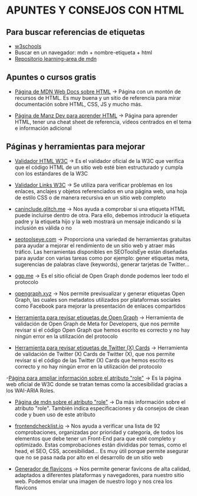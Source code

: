 # APUNTES Y CONSEJOS CON HTML
## Para buscar referencias de etiquetas
- [w3schools](https://www.w3schools.com/html/default.asp)
- Buscar en un navegador: mdn + nombre-etiqueta + html 
- [Repositorio learning-area de mdn](https://github.com/mdn/learning-area)

## Apuntes o cursos gratis
- [Página de MDN Web Docs sobre HTML](https://developer.mozilla.org/es/docs/Web/HTML) -> Página con un montón de recursos de HTML. Es muy buena y un sitio de referencia para mirar documentación sobre HTML, CSS, JS y mucho más.

- [Página de Manz Dev para aprender HTML](https://lenguajehtml.com/) -> Página para aprender HTML, tener una cheat sheet de referencia, vídeos centrados en el tema e información adicional

## Páginas y herramientas para mejorar
- [Validador HTML W3C](https://validator.w3.org/) -> Es el validador oficial de la W3C que verifica que el código HTML de un sitio web esté bien estructurado y cumpla con los estándares de la W3C

- [Validador Links W3C](https://validator.w3.org/checklink) -> Se utiliza para verificar problemas en los enlaces, anclajes y objetos referenciados en una página web, una hoja de estilo CSS o de manera recursiva en un sitio web completo 

- [caninclude.glitch.me](https://caninclude.glitch.me/) -> Nos ayuda a comprobar si una etiqueta HTML puede incluirse dentro de otra. Para ello, debemos introducir la etiqueta padre y la etiqueta hijo y la web mostrará un mensaje indicando si la inclusión es válida o no

- [seotoolseye.com](https://seotoolseye.com/) -> Proporciona una variedad de herramientas gratuitas para ayudar a mejorar el rendimiento de un sitio web y atraer más tráfico. Las herramientas disponibles en SEOToolsEye están diseñadas para ayudar con varias tareas como por ejemplo: gener etiquetas meta, sugerencias de palabras clave (keywords), generar tarjetas de Twitter...

- [ogp.me](https://ogp.me/) -> Es el sitio oficial de Open Graph donde podemos leer todo el protocolo

- [opengraph.xyz](https://www.opengraph.xyz/) -> Nos permite previsualizar y generar etiquetas Open Graph, las cuales son metadatos utilizados por plataformas sociales como Facebook para mejorar la presentación de enlaces compartidos

- [Herramienta para revisar etiquetas de Open Graph](https://developers.facebook.com/tools/debug/) -> Herramienta de validación de Open Graph de Meta for Developers, que nos permite revisar si el código Open Graph que hemos escrito es correcto y no hay ningún error en la utilización del protocolo

- [Herramienta para revisar etiquetas de Twitter (X) Cards](https://cards-dev.twitter.com/validator) -> Herramienta de validación de Twitter (X) Cards de Twitter (X), que nos permite revisar si el código de las Twitter (X) Cards que hemos escrito es correcto y no hay ningún error en la utilización del protocolo

-[Página para ampliar información sobre el atributo "role"](https://w3c.github.io/aria/#introroles) -> Es la página web oficial de W3C donde se tratan temas como la accesibilidad gracias a los WAI-ARIA Roles.

- [Página de mdn sobre el atributo "role"](https://developer.mozilla.org/en-US/docs/Web/Accessibility/ARIA/Roles) -> Da más información sobre el atributo "role". También indica especificaciones y da consejos de clean code y buen uso de este atributo

- [frontendchecklist.io](https://frontendchecklist.io/) -> Nos ayuda a verificar una lista de 92 comprobaciones, organizadas por prioridad y categoría, de todos los elementos que debe tener un Front-End para que esté completo y optimizado. Estas comprobaciones están divididas por temas, como el head, el SEO, CSS, accesibilidad... Es muy útil porque permite asegurar que no se pasa nada por alto en el desarrollo de un sitio web

- [Generador de flavicons](https://realfavicongenerator.net/) -> Nos permite generar favicons de alta calidad, adaptados a diferentes plataformas y navegadores, para nuestro sitio web. Podemos enviar una imagen de nuestro logo y nos crea los flavicons